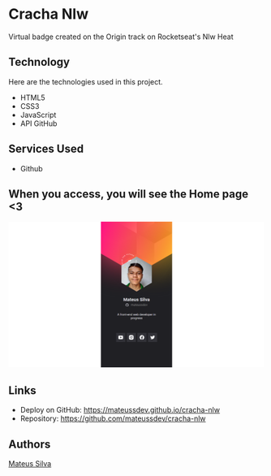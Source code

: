# Cracha Nlw
Virtual badge created on the Origin track on Rocketseat's Nlw Heat

## Technology 

Here are the technologies used in this project.

* HTML5
* CSS3
* JavaScript
* API GitHub

## Services Used

* Github

## When you access, you will see the Home page <3

![Homepage image](https://github.com/mateussdev/cracha-nlw/blob/main/images/readme/home-page.png)

## Links
  - Deploy on GitHub: https://mateussdev.github.io/cracha-nlw
  - Repository: https://github.com/mateussdev/cracha-nlw

## Authors
<a href="https://github.com/mateussdev" target="_blank">Mateus Silva</a>
